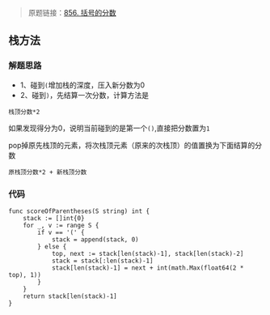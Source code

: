 > 原题链接：[856. 括号的分数](https://leetcode-cn.com/problems/score-of-parentheses/)

## 栈方法
### 解题思路
* 1、碰到``(``增加栈的深度，压入新分数为0
* 2、碰到``)``，先结算一次分数，计算方法是
```
栈顶分数*2
```
如果发现得分为0，说明当前碰到的是第一个``()``,直接把分数置为``1``

pop掉原先栈顶的元素，将次栈顶元素（原来的次栈顶）的值置换为下面结算的分数
```
原栈顶分数*2 + 新栈顶分数
```
### 代码
```golang
func scoreOfParentheses(S string) int {
	stack := []int{0}
	for _, v := range S {
		if v == '(' {
			stack = append(stack, 0)
		} else {
			top, next := stack[len(stack)-1], stack[len(stack)-2]
			stack = stack[:len(stack)-1]
			stack[len(stack)-1] = next + int(math.Max(float64(2 * top), 1))
		}
	}
	return stack[len(stack)-1]
}
```